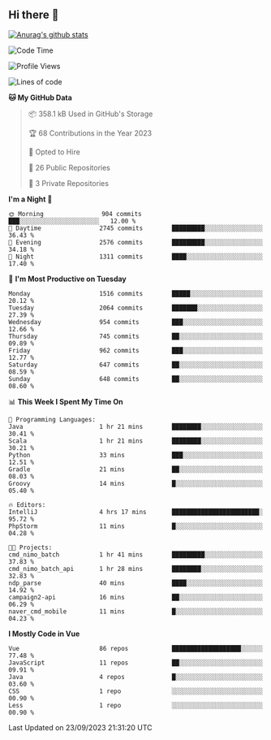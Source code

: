 ## Hi there 👋

[![Anurag's github stats](https://github-readme-stats.vercel.app/api?username=Songwonseok)](https://github.com/anuraghazra/github-readme-stats)



<!--START_SECTION:waka-->
![Code Time](http://img.shields.io/badge/Code%20Time-2%2C517%20hrs%2040%20mins-blue)

![Profile Views](http://img.shields.io/badge/Profile%20Views-0-blue)

![Lines of code](https://img.shields.io/badge/From%20Hello%20World%20I%27ve%20Written-35.0%20million%20lines%20of%20code-blue)

**🐱 My GitHub Data** 

> 📦 358.1 kB Used in GitHub's Storage 
 > 
> 🏆 68 Contributions in the Year 2023
 > 
> 💼 Opted to Hire
 > 
> 📜 26 Public Repositories 
 > 
> 🔑 3 Private Repositories 
 > 
**I'm a Night 🦉** 

```text
🌞 Morning                904 commits         ███░░░░░░░░░░░░░░░░░░░░░░   12.00 % 
🌆 Daytime                2745 commits        █████████░░░░░░░░░░░░░░░░   36.43 % 
🌃 Evening                2576 commits        █████████░░░░░░░░░░░░░░░░   34.18 % 
🌙 Night                  1311 commits        ████░░░░░░░░░░░░░░░░░░░░░   17.40 % 
```
📅 **I'm Most Productive on Tuesday** 

```text
Monday                   1516 commits        █████░░░░░░░░░░░░░░░░░░░░   20.12 % 
Tuesday                  2064 commits        ███████░░░░░░░░░░░░░░░░░░   27.39 % 
Wednesday                954 commits         ███░░░░░░░░░░░░░░░░░░░░░░   12.66 % 
Thursday                 745 commits         ██░░░░░░░░░░░░░░░░░░░░░░░   09.89 % 
Friday                   962 commits         ███░░░░░░░░░░░░░░░░░░░░░░   12.77 % 
Saturday                 647 commits         ██░░░░░░░░░░░░░░░░░░░░░░░   08.59 % 
Sunday                   648 commits         ██░░░░░░░░░░░░░░░░░░░░░░░   08.60 % 
```


📊 **This Week I Spent My Time On** 

```text
💬 Programming Languages: 
Java                     1 hr 21 mins        ████████░░░░░░░░░░░░░░░░░   30.41 % 
Scala                    1 hr 21 mins        ████████░░░░░░░░░░░░░░░░░   30.21 % 
Python                   33 mins             ███░░░░░░░░░░░░░░░░░░░░░░   12.51 % 
Gradle                   21 mins             ██░░░░░░░░░░░░░░░░░░░░░░░   08.03 % 
Groovy                   14 mins             █░░░░░░░░░░░░░░░░░░░░░░░░   05.40 % 

🔥 Editors: 
IntelliJ                 4 hrs 17 mins       ████████████████████████░   95.72 % 
PhpStorm                 11 mins             █░░░░░░░░░░░░░░░░░░░░░░░░   04.28 % 

🐱‍💻 Projects: 
cmd_nimo_batch           1 hr 41 mins        █████████░░░░░░░░░░░░░░░░   37.83 % 
cmd_nimo_batch_api       1 hr 28 mins        ████████░░░░░░░░░░░░░░░░░   32.83 % 
ndp_parse                40 mins             ████░░░░░░░░░░░░░░░░░░░░░   14.92 % 
campaign2-api            16 mins             ██░░░░░░░░░░░░░░░░░░░░░░░   06.29 % 
naver_cmd_mobile         11 mins             █░░░░░░░░░░░░░░░░░░░░░░░░   04.23 % 
```

**I Mostly Code in Vue** 

```text
Vue                      86 repos            ███████████████████░░░░░░   77.48 % 
JavaScript               11 repos            ██░░░░░░░░░░░░░░░░░░░░░░░   09.91 % 
Java                     4 repos             █░░░░░░░░░░░░░░░░░░░░░░░░   03.60 % 
CSS                      1 repo              ░░░░░░░░░░░░░░░░░░░░░░░░░   00.90 % 
Less                     1 repo              ░░░░░░░░░░░░░░░░░░░░░░░░░   00.90 % 
```




 Last Updated on 23/09/2023 21:31:20 UTC
<!--END_SECTION:waka-->
